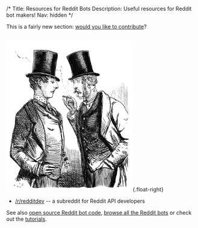 /*
Title: Resources for Reddit Bots
Description: Useful resources for Reddit bot makers!
Nav: hidden
*/


<div class="note">
  This is a fairly new section: <a href="https://github.com/botwiki/botwiki.org">would you like to contribute</a>?
</div>

<br/>

![Hrmpf!](/content/images/illustrations/taste.jpg){.float-right}

- [/r/redditdev](https://www.reddit.com/r/redditdev) -- a subreddit for Reddit API developers

See also [open source Reddit bot code](/tag/reddit+opensource), [browse all the Reddit bots](/bots/redditbots) or check out the [tutorials](/tutorials/redditbots).